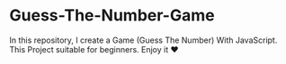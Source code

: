 # Guess-The-Number-Game
In this repository, I create a Game (Guess The Number) With JavaScript. This Project suitable for beginners. Enjoy it ❤️
